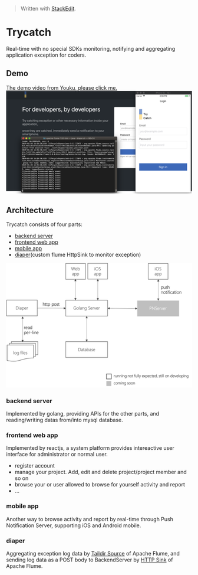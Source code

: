 > Written with [StackEdit](https://stackedit.io/).
# Trycatch
Real-time with no special SDKs monitoring, notifying and aggregating application exception for coders.
## Demo
[The demo video from Youku, please click me.](http://v.youku.com/v_show/id_XNDAzNTM2MDczNg==.html?sharekey=dac00b25c3019b42c71384f2b5a9bf8b0) 
![enter image description here](https://github.com/danceyoung/trycatch/blob/master/resource/cover.png?raw=true)

## Architecture
Trycatch consists of four parts:

 - [backend server](https://github.com/danceyoung/trycatch-server)
 - [frontend web app](https://github.com/danceyoung/trycatch/tree/master/trycatch-webApp)
 - [mobile app](https://github.com/danceyoung/trycatch/tree/master/trycatch-mobileApp)
 - [diaper](https://github.com/danceyoung/trycatch/tree/master/trycatch-flumeDiaper)(custom flume HttpSink to monitor exception)
 
 ![architecture](https://github.com/danceyoung/trycatch/blob/master/resource/architecture.png?raw=true)
 ### backend server
 Implemented by golang, providing APIs for the other parts, and reading/writing datas from/into mysql database.
 ### frontend web app
Implemented by reactjs, a system platform provides intereactive user interface for administrator or normal user.
 - register account
 - manage your project. Add, edit and delete project/project member and so on
 - browse your or user allowed to browse for yourself activity and report
 - ...
 ### mobile app
 Another way to browse activity and report by real-time through Push Notification Server, supporting iOS and Android mobile.
 ### diaper
 Aggregating exception log data by [Taildir Source](http://flume.apache.org/releases/content/1.9.0/FlumeUserGuide.html#taildir-source) of Apache Flume, and sending log data as a POST body to BackendServer by [HTTP Sink](http://flume.apache.org/releases/content/1.9.0/FlumeUserGuide.html#http-sink) of Apache Flume.
